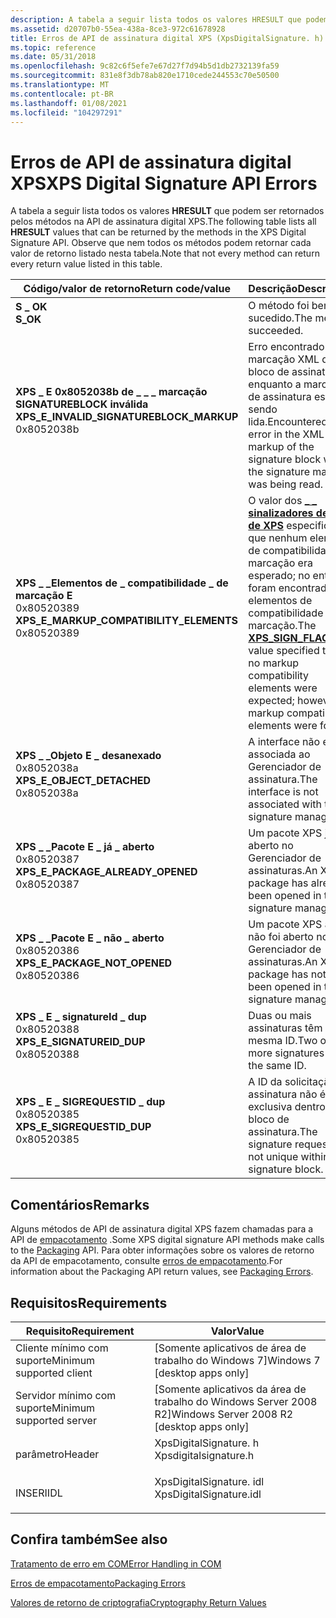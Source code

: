 ```yaml
---
description: A tabela a seguir lista todos os valores HRESULT que podem ser retornados pelos métodos na API de assinatura digital XPS.
ms.assetid: d20707b0-55ea-438a-8ce3-972c61678928
title: Erros de API de assinatura digital XPS (XpsDigitalSignature. h)
ms.topic: reference
ms.date: 05/31/2018
ms.openlocfilehash: 9c82c6f5efe7e67d27f7d94b5d1db2732139fa59
ms.sourcegitcommit: 831e8f3db78ab820e1710cede244553c70e50500
ms.translationtype: MT
ms.contentlocale: pt-BR
ms.lasthandoff: 01/08/2021
ms.locfileid: "104297291"
---
```

# <a name="xps-digital-signature-api-errors"></a><span data-ttu-id="41560-103">Erros de API de assinatura digital XPS</span><span class="sxs-lookup"><span data-stu-id="41560-103">XPS Digital Signature API Errors</span></span>

<span data-ttu-id="41560-104">A tabela a seguir lista todos os valores **HRESULT** que podem ser retornados pelos métodos na API de assinatura digital XPS.</span><span class="sxs-lookup"><span data-stu-id="41560-104">The following table lists all **HRESULT** values that can be returned by the methods in the XPS Digital Signature API.</span></span> <span data-ttu-id="41560-105">Observe que nem todos os métodos podem retornar cada valor de retorno listado nesta tabela.</span><span class="sxs-lookup"><span data-stu-id="41560-105">Note that not every method can return every return value listed in this table.</span></span>



| <span data-ttu-id="41560-106">Código/valor de retorno</span><span class="sxs-lookup"><span data-stu-id="41560-106">Return code/value</span></span>                                                                                                                                                                                                                                                                                  | <span data-ttu-id="41560-107">Descrição</span><span class="sxs-lookup"><span data-stu-id="41560-107">Description</span></span>                                                                                                                                                                       |
|----------------------------------------------------------------------------------------------------------------------------------------------------------------------------------------------------------------------------------------------------------------------------------------------------|-----------------------------------------------------------------------------------------------------------------------------------------------------------------------------------|
| <span id="S_OK"></span><span id="s_ok"></span><dl> <span data-ttu-id="41560-108"><dt>**S \_ OK**</dt></span><span class="sxs-lookup"><span data-stu-id="41560-108"><dt>**S\_OK**</dt></span></span> </dl>                                                                                                                                                                 | <span data-ttu-id="41560-109">O método foi bem-sucedido.</span><span class="sxs-lookup"><span data-stu-id="41560-109">The method succeeded.</span></span><br/>                                                                                                                                                  |
| <span id="XPS_E_INVALID_SIGNATUREBLOCK_MARKUP"></span><span id="xps_e_invalid_signatureblock_markup"></span><dl> <span data-ttu-id="41560-110"><dt>**XPS \_ E 0x8052038b de \_ \_ \_ marcação SIGNATUREBLOCK inválida**</dt> <dt></dt></span><span class="sxs-lookup"><span data-stu-id="41560-110"><dt>**XPS\_E\_INVALID\_SIGNATUREBLOCK\_MARKUP**</dt> <dt>0x8052038b</dt></span></span> </dl> | <span data-ttu-id="41560-111">Erro encontrado na marcação XML do bloco de assinatura enquanto a marcação de assinatura estava sendo lida.</span><span class="sxs-lookup"><span data-stu-id="41560-111">Encountered an error in the XML markup of the signature block while the signature markup was being read.</span></span><br/>                                                               |
| <span id="XPS_E_MARKUP_COMPATIBILITY_ELEMENTS"></span><span id="xps_e_markup_compatibility_elements"></span><dl> <span data-ttu-id="41560-112"><dt>**XPS \_ \_Elementos de \_ compatibilidade \_ de marcação E**</dt> <dt>0x80520389</dt></span><span class="sxs-lookup"><span data-stu-id="41560-112"><dt>**XPS\_E\_MARKUP\_COMPATIBILITY\_ELEMENTS**</dt> <dt>0x80520389</dt></span></span> </dl> | <span data-ttu-id="41560-113">O valor dos [**\_ \_ sinalizadores de sinal de XPS**](/windows/win32/api/xpsdigitalsignature/ne-xpsdigitalsignature-xps_sign_flags) especificou que nenhum elemento de compatibilidade de marcação era esperado; no entanto, foram encontrados elementos de compatibilidade de marcação.</span><span class="sxs-lookup"><span data-stu-id="41560-113">The [**XPS\_SIGN\_FLAGS**](/windows/win32/api/xpsdigitalsignature/ne-xpsdigitalsignature-xps_sign_flags) value specified that no markup compatibility elements were expected; however, markup compatibility elements were found.</span></span><br/> |
| <span id="XPS_E_OBJECT_DETACHED"></span><span id="xps_e_object_detached"></span><dl> <span data-ttu-id="41560-114"><dt>**XPS \_ \_Objeto E \_ desanexado**</dt> <dt>0x8052038a</dt></span><span class="sxs-lookup"><span data-stu-id="41560-114"><dt>**XPS\_E\_OBJECT\_DETACHED**</dt> <dt>0x8052038a</dt></span></span> </dl>                                            | <span data-ttu-id="41560-115">A interface não está associada ao Gerenciador de assinatura.</span><span class="sxs-lookup"><span data-stu-id="41560-115">The interface is not associated with the signature manager.</span></span><br/>                                                                                                            |
| <span id="XPS_E_PACKAGE_ALREADY_OPENED"></span><span id="xps_e_package_already_opened"></span><dl> <span data-ttu-id="41560-116"><dt>**XPS \_ \_Pacote E \_ já \_ aberto**</dt> <dt>0x80520387</dt></span><span class="sxs-lookup"><span data-stu-id="41560-116"><dt>**XPS\_E\_PACKAGE\_ALREADY\_OPENED**</dt> <dt>0x80520387</dt></span></span> </dl>                      | <span data-ttu-id="41560-117">Um pacote XPS já foi aberto no Gerenciador de assinaturas.</span><span class="sxs-lookup"><span data-stu-id="41560-117">An XPS package has already been opened in the signature manager.</span></span> <br/>                                                                                                      |
| <span id="XPS_E_PACKAGE_NOT_OPENED"></span><span id="xps_e_package_not_opened"></span><dl> <span data-ttu-id="41560-118"><dt>**XPS \_ \_Pacote E \_ não \_ aberto**</dt> <dt>0x80520386</dt></span><span class="sxs-lookup"><span data-stu-id="41560-118"><dt>**XPS\_E\_PACKAGE\_NOT\_OPENED**</dt> <dt>0x80520386</dt></span></span> </dl>                                  | <span data-ttu-id="41560-119">Um pacote XPS ainda não foi aberto no Gerenciador de assinaturas.</span><span class="sxs-lookup"><span data-stu-id="41560-119">An XPS package has not yet been opened in the signature manager.</span></span> <br/>                                                                                                      |
| <span id="XPS_E_SIGNATUREID_DUP"></span><span id="xps_e_signatureid_dup"></span><dl> <span data-ttu-id="41560-120"><dt>**XPS \_ E \_ signatureId \_ dup**</dt> <dt>0x80520388</dt></span><span class="sxs-lookup"><span data-stu-id="41560-120"><dt>**XPS\_E\_SIGNATUREID\_DUP**</dt> <dt>0x80520388</dt></span></span> </dl>                                            | <span data-ttu-id="41560-121">Duas ou mais assinaturas têm a mesma ID.</span><span class="sxs-lookup"><span data-stu-id="41560-121">Two or more signatures have the same ID.</span></span><br/>                                                                                                                               |
| <span id="XPS_E_SIGREQUESTID_DUP"></span><span id="xps_e_sigrequestid_dup"></span><dl> <span data-ttu-id="41560-122"><dt>**XPS \_ E \_ SIGREQUESTID \_ dup**</dt> <dt>0x80520385</dt></span><span class="sxs-lookup"><span data-stu-id="41560-122"><dt>**XPS\_E\_SIGREQUESTID\_DUP**</dt> <dt>0x80520385</dt></span></span> </dl>                                         | <span data-ttu-id="41560-123">A ID da solicitação de assinatura não é exclusiva dentro do bloco de assinatura.</span><span class="sxs-lookup"><span data-stu-id="41560-123">The signature request ID is not unique within the signature block.</span></span><br/>                                                                                                     |



 

## <a name="remarks"></a><span data-ttu-id="41560-124">Comentários</span><span class="sxs-lookup"><span data-stu-id="41560-124">Remarks</span></span>

<span data-ttu-id="41560-125">Alguns métodos de API de assinatura digital XPS fazem chamadas para a API de [empacotamento](/previous-versions/windows/desktop/opc/packaging) .</span><span class="sxs-lookup"><span data-stu-id="41560-125">Some XPS digital signature API methods make calls to the [Packaging](/previous-versions/windows/desktop/opc/packaging) API.</span></span> <span data-ttu-id="41560-126">Para obter informações sobre os valores de retorno da API de empacotamento, consulte [erros de empacotamento](/previous-versions/windows/desktop/opc/packaging-errors).</span><span class="sxs-lookup"><span data-stu-id="41560-126">For information about the Packaging API return values, see [Packaging Errors](/previous-versions/windows/desktop/opc/packaging-errors).</span></span>

## <a name="requirements"></a><span data-ttu-id="41560-127">Requisitos</span><span class="sxs-lookup"><span data-stu-id="41560-127">Requirements</span></span>



| <span data-ttu-id="41560-128">Requisito</span><span class="sxs-lookup"><span data-stu-id="41560-128">Requirement</span></span> | <span data-ttu-id="41560-129">Valor</span><span class="sxs-lookup"><span data-stu-id="41560-129">Value</span></span> |
|-------------------------------------|----------------------------------------------------------------------------------------------------|
| <span data-ttu-id="41560-130">Cliente mínimo com suporte</span><span class="sxs-lookup"><span data-stu-id="41560-130">Minimum supported client</span></span><br/> | <span data-ttu-id="41560-131">\[Somente aplicativos de área de trabalho do Windows 7\]</span><span class="sxs-lookup"><span data-stu-id="41560-131">Windows 7 \[desktop apps only\]</span></span><br/>                                                         |
| <span data-ttu-id="41560-132">Servidor mínimo com suporte</span><span class="sxs-lookup"><span data-stu-id="41560-132">Minimum supported server</span></span><br/> | <span data-ttu-id="41560-133">\[Somente aplicativos da área de trabalho do Windows Server 2008 R2\]</span><span class="sxs-lookup"><span data-stu-id="41560-133">Windows Server 2008 R2 \[desktop apps only\]</span></span><br/>                                            |
| <span data-ttu-id="41560-134">parâmetro</span><span class="sxs-lookup"><span data-stu-id="41560-134">Header</span></span><br/>                   | <dl> <span data-ttu-id="41560-135"><dt>XpsDigitalSignature. h</dt></span><span class="sxs-lookup"><span data-stu-id="41560-135"><dt>Xpsdigitalsignature.h</dt></span></span> </dl>   |
| <span data-ttu-id="41560-136">INSERI</span><span class="sxs-lookup"><span data-stu-id="41560-136">IDL</span></span><br/>                      | <dl> <span data-ttu-id="41560-137"><dt>XpsDigitalSignature. idl</dt></span><span class="sxs-lookup"><span data-stu-id="41560-137"><dt>XpsDigitalSignature.idl</dt></span></span> </dl> |



## <a name="see-also"></a><span data-ttu-id="41560-138">Confira também</span><span class="sxs-lookup"><span data-stu-id="41560-138">See also</span></span>

<dl> <dt>

[<span data-ttu-id="41560-139">Tratamento de erro em COM</span><span class="sxs-lookup"><span data-stu-id="41560-139">Error Handling in COM</span></span>](../com/error-handling-in-com.md)
</dt> <dt>

[<span data-ttu-id="41560-140">Erros de empacotamento</span><span class="sxs-lookup"><span data-stu-id="41560-140">Packaging Errors</span></span>](/previous-versions/windows/desktop/opc/packaging-errors)
</dt> <dt>

[<span data-ttu-id="41560-141">Valores de retorno de criptografia</span><span class="sxs-lookup"><span data-stu-id="41560-141">Cryptography Return Values</span></span>](/windows/desktop/SecCrypto/cryptography-return-values)
</dt> </dl>

 

